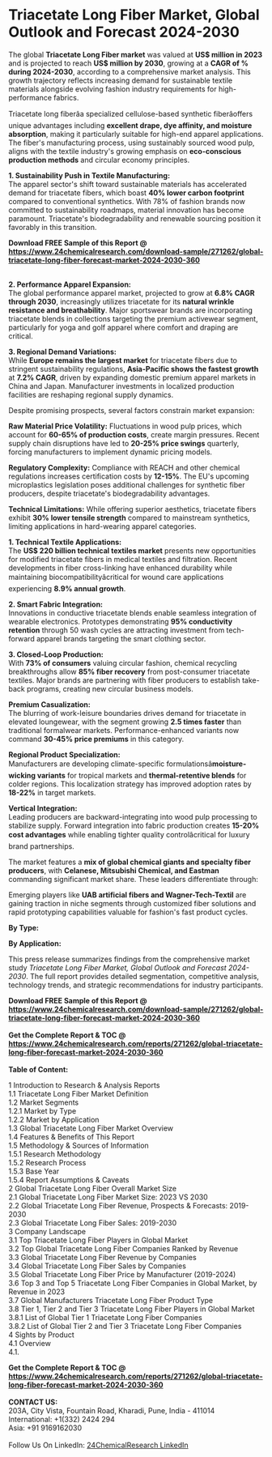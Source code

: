 <h1>Triacetate Long Fiber Market, Global Outlook and Forecast 2024-2030</h1><p>The global <strong>Triacetate Long Fiber market</strong> was valued at <strong>US$ million in 2023</strong> and is projected to reach <strong>US$ million by 2030</strong>, growing at a <strong>CAGR of % during 2024-2030</strong>, according to a comprehensive market analysis. This growth trajectory reflects increasing demand for sustainable textile materials alongside evolving fashion industry requirements for high-performance fabrics.</p><p>Triacetate long fiberâa specialized cellulose-based synthetic fiberâoffers unique advantages including <strong>excellent drape, dye affinity, and moisture absorption</strong>, making it particularly suitable for high-end apparel applications. The fiber's manufacturing process, using sustainably sourced wood pulp, aligns with the textile industry's growing emphasis on <strong>eco-conscious production methods</strong> and circular economy principles.</p><p><strong>1. Sustainability Push in Textile Manufacturing:</strong><br>
The apparel sector's shift toward sustainable materials has accelerated demand for triacetate fibers, which boast <strong>40% lower carbon footprint</strong> compared to conventional synthetics. With 78% of fashion brands now committed to sustainability roadmaps, material innovation has become paramount. Triacetate's biodegradability and renewable sourcing position it favorably in this transition.</p><div><b>Download FREE Sample of this Report @ 
            <a href="https://www.24chemicalresearch.com/download-sample/271262/global-triacetate-long-fiber-forecast-market-2024-2030-360">
            https://www.24chemicalresearch.com/download-sample/271262/global-triacetate-long-fiber-forecast-market-2024-2030-360</a></b></div><br><p><strong>2. Performance Apparel Expansion:</strong><br>
The global performance apparel market, projected to grow at <strong>6.8% CAGR through 2030</strong>, increasingly utilizes triacetate for its <strong>natural wrinkle resistance and breathability</strong>. Major sportswear brands are incorporating triacetate blends in collections targeting the premium activewear segment, particularly for yoga and golf apparel where comfort and draping are critical.</p><p><strong>3. Regional Demand Variations:</strong><br>
While <strong>Europe remains the largest market</strong> for triacetate fibers due to stringent sustainability regulations, <strong>Asia-Pacific shows the fastest growth</strong> at <strong>7.2% CAGR</strong>, driven by expanding domestic premium apparel markets in China and Japan. Manufacturer investments in localized production facilities are reshaping regional supply dynamics.</p><p>Despite promising prospects, several factors constrain market expansion:</p><p><strong>Raw Material Price Volatility:</strong> Fluctuations in wood pulp prices, which account for <strong>60-65% of production costs</strong>, create margin pressures. Recent supply chain disruptions have led to <strong>20-25% price swings</strong> quarterly, forcing manufacturers to implement dynamic pricing models.</p><p><strong>Regulatory Complexity:</strong> Compliance with REACH and other chemical regulations increases certification costs by <strong>12-15%</strong>. The EU's upcoming microplastics legislation poses additional challenges for synthetic fiber producers, despite triacetate's biodegradability advantages.</p><p><strong>Technical Limitations:</strong> While offering superior aesthetics, triacetate fibers exhibit <strong>30% lower tensile strength</strong> compared to mainstream synthetics, limiting applications in hard-wearing apparel categories.</p><p><strong>1. Technical Textile Applications:</strong><br>
The <strong>US$ 220 billion technical textiles market</strong> presents new opportunities for modified triacetate fibers in medical textiles and filtration. Recent developments in fiber cross-linking have enhanced durability while maintaining biocompatibilityâcritical for wound care applications experiencing <strong>8.9% annual growth</strong>.</p><p><strong>2. Smart Fabric Integration:</strong><br>
Innovations in conductive triacetate blends enable seamless integration of wearable electronics. Prototypes demonstrating <strong>95% conductivity retention</strong> through 50 wash cycles are attracting investment from tech-forward apparel brands targeting the smart clothing sector.</p><p><strong>3. Closed-Loop Production:</strong><br>
With <strong>73% of consumers</strong> valuing circular fashion, chemical recycling breakthroughs allow <strong>85% fiber recovery</strong> from post-consumer triacetate textiles. Major brands are partnering with fiber producers to establish take-back programs, creating new circular business models.</p><p><strong>Premium Casualization:</strong><br>
    The blurring of work-leisure boundaries drives demand for triacetate in elevated loungewear, with the segment growing <strong>2.5 times faster</strong> than traditional formalwear markets. Performance-enhanced variants now command <strong>30-45% price premiums</strong> in this category.</p><p><strong>Regional Product Specialization:</strong><br>
    Manufacturers are developing climate-specific formulationsâ<strong>moisture-wicking variants</strong> for tropical markets and <strong>thermal-retentive blends</strong> for colder regions. This localization strategy has improved adoption rates by <strong>18-22%</strong> in target markets.</p><p><strong>Vertical Integration:</strong><br>
    Leading producers are backward-integrating into wood pulp processing to stabilize supply. Forward integration into fabric production creates <strong>15-20% cost advantages</strong> while enabling tighter quality controlâcritical for luxury brand partnerships.</p><p>The market features a <strong>mix of global chemical giants and specialty fiber producers</strong>, with <strong>Celanese, Mitsubishi Chemical, and Eastman</strong> commanding significant market share. These leaders differentiate through:</p><p>Emerging players like <strong>UAB artificial fibers and Wagner-Tech-Textil</strong> are gaining traction in niche segments through customized fiber solutions and rapid prototyping capabilities valuable for fashion's fast product cycles.</p><p><strong>By Type:</strong></p><p><strong>By Application:</strong></p><p>This press release summarizes findings from the comprehensive market study <em>Triacetate Long Fiber Market, Global Outlook and Forecast 2024-2030</em>. The full report provides detailed segmentation, competitive analysis, technology trends, and strategic recommendations for industry participants.</p><div><b>Download FREE Sample of this Report @ 
            <a href="https://www.24chemicalresearch.com/download-sample/271262/global-triacetate-long-fiber-forecast-market-2024-2030-360">
            https://www.24chemicalresearch.com/download-sample/271262/global-triacetate-long-fiber-forecast-market-2024-2030-360</a></b></div><br><div><b>Get the Complete Report & TOC @ 
            <a href="https://www.24chemicalresearch.com/reports/271262/global-triacetate-long-fiber-forecast-market-2024-2030-360">
            https://www.24chemicalresearch.com/reports/271262/global-triacetate-long-fiber-forecast-market-2024-2030-360</a></b></div><br>
            <b>Table of Content:</b><p>1 Introduction to Research & Analysis Reports<br />
    1.1 Triacetate Long Fiber Market Definition<br />
    1.2 Market Segments<br />
        1.2.1 Market by Type<br />
        1.2.2 Market by Application<br />
    1.3 Global Triacetate Long Fiber Market Overview<br />
    1.4 Features & Benefits of This Report<br />
    1.5 Methodology & Sources of Information<br />
        1.5.1 Research Methodology<br />
        1.5.2 Research Process<br />
        1.5.3 Base Year<br />
        1.5.4 Report Assumptions & Caveats<br />
2 Global Triacetate Long Fiber Overall Market Size<br />
    2.1 Global Triacetate Long Fiber Market Size: 2023 VS 2030<br />
    2.2 Global Triacetate Long Fiber Revenue, Prospects & Forecasts: 2019-2030<br />
    2.3 Global Triacetate Long Fiber Sales: 2019-2030<br />
3 Company Landscape<br />
    3.1 Top Triacetate Long Fiber Players in Global Market<br />
    3.2 Top Global Triacetate Long Fiber Companies Ranked by Revenue<br />
    3.3 Global Triacetate Long Fiber Revenue by Companies<br />
    3.4 Global Triacetate Long Fiber Sales by Companies<br />
    3.5 Global Triacetate Long Fiber Price by Manufacturer (2019-2024)<br />
    3.6 Top 3 and Top 5 Triacetate Long Fiber Companies in Global Market, by Revenue in 2023<br />
    3.7 Global Manufacturers Triacetate Long Fiber Product Type<br />
    3.8 Tier 1, Tier 2 and Tier 3 Triacetate Long Fiber Players in Global Market<br />
        3.8.1 List of Global Tier 1 Triacetate Long Fiber Companies<br />
        3.8.2 List of Global Tier 2 and Tier 3 Triacetate Long Fiber Companies<br />
4 Sights by Product<br />
    4.1 Overview<br />
        4.1.</p><div><b>Get the Complete Report & TOC @ 
            <a href="https://www.24chemicalresearch.com/reports/271262/global-triacetate-long-fiber-forecast-market-2024-2030-360">
            https://www.24chemicalresearch.com/reports/271262/global-triacetate-long-fiber-forecast-market-2024-2030-360</a></b></div><br><b>CONTACT US:</b><br>
            203A, City Vista, Fountain Road, Kharadi, Pune, India - 411014<br>
            International: +1(332) 2424 294<br>
            Asia: +91 9169162030 <br><br>
            Follow Us On LinkedIn: <a href="https://www.linkedin.com/company/24chemicalresearch/">24ChemicalResearch LinkedIn</a>